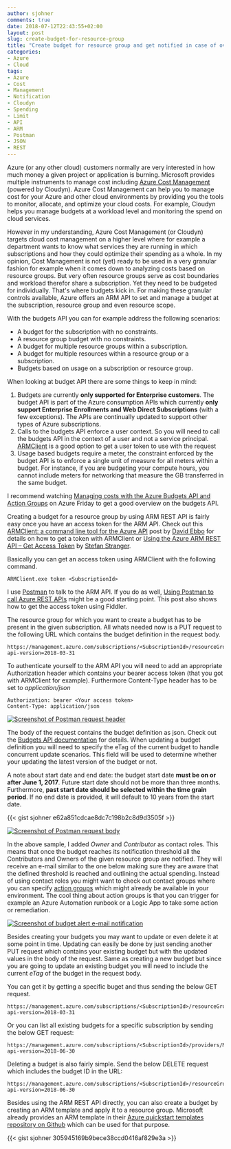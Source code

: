 ```yaml
---
author: sjohner
comments: true
date: 2018-07-12T22:43:55+02:00
layout: post
slug: create-budget-for-resource-group
title: "Create budget for resource group and get notified in case of overspending"
categories:
- Azure
- Cloud
tags:
- Azure
- Cost
- Management
- Notification
- Cloudyn
- Spending
- Limit
- API
- ARM
- Postman
- JSON
- REST
---
```


Azure (or any other cloud) customers normally are very interested in how much money a given project or application is burning. Microsoft provides multiple instruments to manage cost including [Azure Cost Management](https://azure.microsoft.com/en-us/services/cost-management/) (powered by Cloudyn). Azure Cost Management can help you to manage cost for your Azure and other cloud environments by providing you the tools to monitor, allocate, and optimize your cloud costs. For example, Cloudyn helps you manage budgets at a workload level and monitoring the spend on cloud services.

However in my understanding, Azure Cost Management (or Cloudyn) targets cloud cost management on a higher level where for example a department wants to know what services they are running in which subscriptions and how they could optimize their spending as a whole. In my opinion, Cost Management is not (yet) ready to be used in a very granular fashion for example when it comes down to analyzing costs based on resource groups. But very often resource groups serve as cost boundaries and workload therefor share a subscription. Yet they need to be budgeted for individually. That's where budgets kick in. For making these granular controls available, Azure offers an ARM API to set and manage a budget at the subscription, resource group and even resource scope. 

With the budgets API you can for example address the following scenarios:

* A budget for the subscription with no constraints.
* A resource group budget with no constraints.
* A budget for multiple resource groups within a subscription.
* A budget for multiple resources within a resource group or a subscription.
* Budgets based on usage on a subscription or resource group.

When looking at budget API there are some things to keep in mind:

1. Budgets are currently __only supported for Enterprise customers__. The budget API is part of the Azure consumption APIs which currently __only support Enterprise Enrollments and Web Direct Subscriptions__ (with a few exceptions). The APIs are continually updated to support other types of Azure subscriptions.
2. Calls to the budgets API enforce a user context. So you will need to call the budgets API in the context of a user and not a service principal. [ARMClient](http://blog.davidebbo.com/2015/01/azure-resource-manager-client.html) is a good option to get a user token to use with the request
3. Usage based budgets require a meter, the constraint enforced by the budget API is to enforce a single unit of measure for all meters within a budget. For instance, if you are budgeting your compute hours, you cannot include meters for networking that measure the GB transferred in the same budget.

I recommend watching [Managing costs with the Azure Budgets API and Action Groups](https://channel9.msdn.com/Shows/Azure-Friday/Managing-costs-with-the-Azure-Budgets-API-and-Action-Groups) on Azure Friday to get a good overview on the budgets API.

Creating a budget for a resource group by using ARM REST API is fairly easy once you have an access token for the ARM API. Check out this [ARMClient: a command line tool for the Azure API](http://blog.davidebbo.com/2015/01/azure-resource-manager-client.html) post by [David Ebbo](https://twitter.com/davidebbo) for details on how to get a token with ARMClient or [Using the Azure ARM REST API – Get Access Token](https://blogs.technet.microsoft.com/stefan_stranger/2016/10/21/using-the-azure-arm-rest-apin-get-access-token/) by [Stefan Stranger](https://twitter.com/sstranger).

Basically you can get an access token using ARMClient with the following command.

```
ARMClient.exe token <SubscriptionId>
```

I use [Postman](https://www.getpostman.com/) to talk to the ARM API. If you do as well, [Using Postman to call Azure REST APIs](https://blogs.msdn.microsoft.com/benjaminperkins/2017/01/03/using-postman-to-call-azure-rest-apis/) might be a good starting point. This post also shows how to get the access token using Fiddler.

The resource group for which you want to create a budget has to be present in the given subscription. All whats needed now is a PUT request to the following URL which contains the budget definition in the request body.

```
https://management.azure.com/subscriptions/<SubscriptionId>/resourceGroups/<RGname>/providers/Microsoft.Consumption/budgets/mybudget?api-version=2018-03-31
```

To authenticate yourself to the ARM API you will need to add an appropriate Authorization header which contains your bearer access token (that you got with ARMClient for example). Furthermore Content-Type header has to be set to _application/json_

```
Authorization: bearer <Your access token>
Content-Type: application/json
```

[![Screenshot of Postman request header](/images/budget-postman-header.png)](/images/budget-postman-header.png)

The body of the request contains the budget definition as json. Check out the [Budgets API documentation](https://docs.microsoft.com/en-us/rest/api/consumption/budgets) for details. When updating a budget definition you will need to specify the eTag of the current budget to handle concurrent update scenarios. This field will be used to determine whether your updating the latest version of the budget or not.

A note about start date and end date: the budget start date __must be on or after June 1, 2017__. Future start date should not be more than three months. Furthermore, __past start date should be selected within the time grain period__. If no end date is provided, it will default to 10 years from the start date.

{{< gist sjohner e62a851cdcae8dc7c198b2c8d9d3505f >}}

[![Screenshot of Postman request body](/images/budget-postman-body.png)](/images/budget-postman-body.png)

In the above sample, I added _Owner_ and _Contributor_ as contact roles. This means that once the budget reaches its notification threshold all the Contributors and Owners of the given resource group are notified. They will receive an e-mail similar to the one below making sure they are aware that the defined threshold is reached and outlining the actual spending. Instead of using contact roles you might want to check out contact groups where you can specify [action groups](https://docs.microsoft.com/en-us/azure/monitoring-and-diagnostics/monitoring-action-groups) which might already be available in your environment. The cool thing about action groups is that you can trigger for example an Azure Automation runbook or a Logic App to take some action or remediation.

[![Screenshot of budget alert e-mail notification](/images/budget-alert-notification.png)](/images/budget-alert-notification.png)

Besides creating your budgets you may want to update or even delete it at some point in time. Updating can easily be done by just sending another PUT request which contains your existing budget but with the updated values in the body of the request. Same as creating a new budget but since you are going to update an existing budget you will need to include the current _eTag_ of the budget in the request body.

You can get it by getting a specific buget and thus sending the below GET request.

```
https://management.azure.com/subscriptions/<SubscriptionId>/resourceGroups/<RGname>/providers/Microsoft.Consumption/budgets/mybudget?api-version=2018-03-31
```

Or you can list all existing budgets for a specific subscription by sending the below GET request:

```
https://management.azure.com/subscriptions/<SubscriptionId>/providers/Microsoft.Consumption/budgets?api-version=2018-06-30
```

Deleting a budget is also fairly simple. Send the below DELETE request which includes the budget ID in the URL:

```
https://management.azure.com/subscriptions/<SubscriptionId>/resourceGroups/<RGname>/providers/Microsoft.Consumption/budgets/mybudget?api-version=2018-06-30
```

Besides using the ARM REST API directly, you can also create a budget by creating an ARM template and apply it to a resource group. Microsoft already provides an ARM template in their [Azure quickstart templates repository on Github](https://github.com/Azure/azure-quickstart-templates/tree/master/create-budget) which can be used for that purpose.

{{< gist sjohner 305945169b9bece38ccd0416af829e3a >}}
